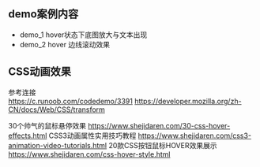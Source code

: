 ## demo案例内容
- demo_1 hover状态下底图放大与文本出现
- demo_2 hover 边线滚动效果


## CSS动画效果
参考连接  
https://c.runoob.com/codedemo/3391
https://developer.mozilla.org/zh-CN/docs/Web/CSS/transform


30个帅气的鼠标悬停效果
https://www.shejidaren.com/30-css-hover-effects.html
CSS3动画属性实用技巧教程
https://www.shejidaren.com/css3-animation-video-tutorials.html
20款CSS按钮鼠标HOVER效果展示
https://www.shejidaren.com/css-hover-style.html